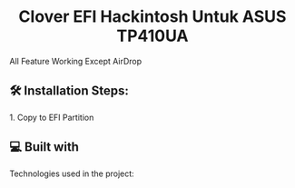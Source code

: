 <h1 align="center" id="title">Clover EFI Hackintosh Untuk ASUS TP410UA</h1>

<p id="description">All Feature Working Except AirDrop</p>

<h2>🛠️ Installation Steps:</h2>

<p>1. Copy to EFI Partition</p>

  
  
<h2>💻 Built with</h2>

Technologies used in the project:
